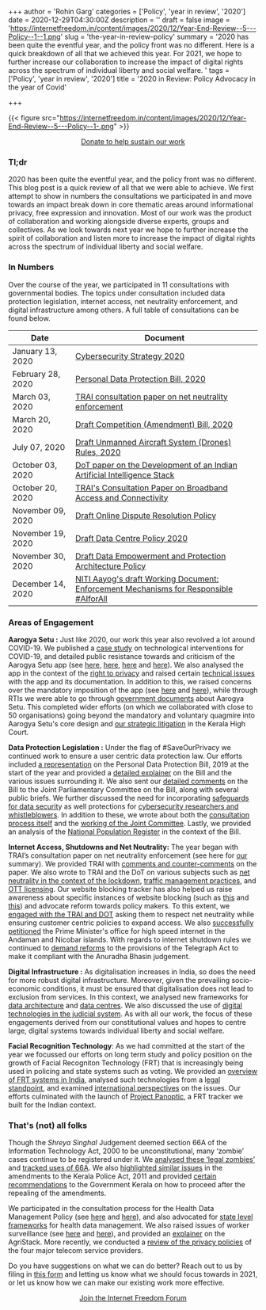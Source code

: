 +++
author = 'Rohin Garg'
categories = ['Policy', 'year in review', '2020']
date = 2020-12-29T04:30:00Z
description = ''
draft = false
image = 'https://internetfreedom.in/content/images/2020/12/Year-End-Review--5---Policy--1--1.png'
slug = 'the-year-in-review-policy'
summary = '2020 has been quite the eventful year, and the policy front was no different. Here is a quick breakdown of all that we achieved this year. For 2021, we hope to further increase our collaboration to increase the impact of digital rights across the spectrum of individual liberty and social welfare. '
tags = ['Policy', 'year in review', '2020']
title = '2020 in Review: Policy Advocacy in the year of Covid'

+++


{{< figure src="https://internetfreedom.in/content/images/2020/12/Year-End-Review--5---Policy--1-.png" >}}

<div style="text-align:center;">
    <a href="https://internetfreedom.in/donate/" class="button">Donate to help sustain our work</a>
</div>

### Tl;dr

2020 has been quite the eventful year, and the policy front was no different. This blog post is a quick review of all that we were able to achieve. We first attempt to show in numbers the consultations we participated in and move towards an impact break down in core thematic areas around informational privacy, free expression and innovation. Most of our work was the product of collaboration and working alongside diverse experts, groups and collectives. As we look towards next year we hope to further increase the spirit of collaboration and listen more to increase the impact of digital rights across the spectrum of individual liberty and social welfare.

### In Numbers

Over the course of the year, we participated in 11 consultations with governmental bodies.  The topics under consultation included  data protection legislation, internet access, net neutrality enforcement, and digital infrastructure among others. A full table of consultations can be found below.

| Date              | Document                                                                                                                                                                                         |
|-------------------|--------------------------------------------------------------------------------------------------------------------------------------------------------------------------------------------------|
| January 13, 2020  | [Cybersecurity Strategy 2020](https://internetfreedom.in/a-cyber-secure-india-starts-with-securing-indians/)                                                                                     |
| February 28, 2020 | [Personal Data Protection Bill, 2020](https://internetfreedom.in/essential-features-of-a-rights-respecting-data-protection-law/)                                                                 |
| March 03, 2020    | [TRAI consultation paper on net neutrality enforcement](https://internetfreedom.in/on-valentines-we-send-a-love-letter-for-net-neutrality-to-trai-savetheinternet/)                              |
| March 20, 2020    | [Draft Competition (Amendment) Bill, 2020](https://internetfreedom.in/read-iffs-response-to-the-draft-competition-amendment-bill-2020-our-ask-hold-big-tech-accountable/ )                       |
| July 07, 2020     | [Draft Unmanned Aircraft System (Drones) Rules, 2020](https://internetfreedom.in/we-wrote-to-dgca-with-recommendations-on-the-draft-unmanned-aircraft-system-drones-rules-2020/ )                |
| October 03, 2020  | [DoT paper on the Development of an Indian Artificial Intelligence Stack](https://internetfreedom.in/read-our-comments-on-the-dots-paper-to-develop-an-indian-artificial-intelligence-stack-2/)  |
| October 20, 2020  | [TRAI's Consultation Paper on Broadband Access and Connectivity](https://internetfreedom.in/read-iffs-comments-on-trais-consultation-paper-on-broadband-access-and-connectivity/               ) |
| November 09, 2020 | [Draft Online Dispute Resolution Policy](https://internetfreedom.in/read-iffs-comments-on-the-draft-odr-policy/)                                                                                 |
| November 19, 2020 | [Draft Data Centre Policy 2020](https://internetfreedom.in/ensuring-security-and-the-protection-of-privacy-in-data-centres/)                                                                     |
| November 30, 2020 | [Draft Data Empowerment and Protection Architecture Policy](https://internetfreedom.in/data-empowerment-is-a-result-of-data-rights/)                                                             |
| December 14, 2020 | [NITI Aayog's draft Working Document: Enforcement Mechanisms for Responsible #AIforAll](https://internetfreedom.in/ensuring-true-ai-for-all/)                                                    |



### Areas of Engagement

**Aarogya Setu :** Just like 2020, our work this year also revolved a lot around COVID-19. We published a [case study](https://internetfreedom.in/is-aarogya-setu-privacy-first-nope-but-it-could-be-if-the-government-wanted/) on technological interventions for COVID-19, and detailed public resistance towards and criticism of the Aarogya Setu app (see [here](https://internetfreedom.in/45-organizations-and-105-prominent-individuals-push-back-against-the-coercion-of-aarogya-setu/), [here](https://internetfreedom.in/get-up-stand-up-for-our-privacy-rights/), [here](https://internetfreedom.in/aarogya-setu-multi-domain-joint-statement/) and [here](https://internetfreedom.in/we-studied-the-protocol-and-no-this-doesnt-sufficiently-protect-your-privacy/)). We also analysed the app in the context of the [right to privacy](https://internetfreedom.in/aarogya-setu-through-the-right-to-information-lens/) and raised certain [technical issues](https://internetfreedom.in/aarogya-setu-should-be-open-source-now/) with the app and its documentation. In addition to this, we raised concerns over the mandatory imposition of the app (see [here](https://internetfreedom.in/aarogya-setu-rwas/) and [here](https://internetfreedom.in/mandatory-imposition-of-aarogya-setu-by-delhi-govt/)), while through RTIs we were able to go through [government documents](https://internetfreedom.in/aarogya-setu-minutes-of-meetings/) about Aarogya Setu. This completed wider efforts (on which we collaborated with close to 50 organisations) going beyond the mandatory and voluntary quagmire into Aarogya Setu's core design and [our strategic litigation](https://internetfreedom.in/kerala-hc-aarogya-setu/) in the Kerala High Court.

**Data Protection Legislation :** Under the flag of #SaveOurPrivacy we continued work to ensure a user centric data protection law. Our efforts included [a representation](https://internetfreedom.in/its-the-final-countdown-kinda-saveourprivacy/) on the Personal Data Protection Bill, 2019 at the start of the year and provided a [detailed explainer](https://internetfreedom.in/educate-and-advocate-for-better-data-protection-saveourprivacy-ins-analysis-of-the-pdp-bill-2019/) on the Bill and the various issues surrounding it. We also sent our [detailed comments](https://internetfreedom.in/essential-features-of-a-rights-respecting-data-protection-law/) on the Bill to the Joint Parliamentary Committee on the Bill, along with several public briefs. We further discussed the need for incorporating [safeguards for data securit](https://internetfreedom.in/security-incidents-and-the-personal-data-protection-bill/)y as well protections for [cybersecurity researchers and whistleblowers](https://internetfreedom.in/security-researchers-need-legislative-protection-from-vexatious-lawsuits/). In addition to these, we wrote about both the [consultation process itself](https://internetfreedom.in/the-jpc-needs-to-invite-diverse-views-on-pdp-bill-saveourprivacy/) and the [working of the Joint Committee](https://internetfreedom.in/the-jpc-needs-to-invite-diverse-views-on-pdp-bill-saveourprivacy/). Lastly, we provided an analysis of the [National Population Register](https://internetfreedom.in/data-protection-and-the-national-population-register/) in the context of the Bill.

****Internet Access, Shutdowns and Net Neutrality:**** The year began with TRAI’s consultation paper on net neutrality enforcement (see here for [our](https://internetfreedom.in/trai-consultation-on-net-neutrality/) summary). We provided TRAI with [comments and counter-comments](https://internetfreedom.in/your-internet-provider-views-net-neutrality-as-an-inconvenience-dont-worry-iffs-got-your-back-2/) on the paper. We also wrote to TRAI and the DoT on various subjects such as [net neutrality in the context of the lockdown](https://internetfreedom.in/we-write-to-dot-and-trai-to-improve-internet-access-and-protect-net-neutrality-during-covid-19/), [traffic management practices](https://internetfreedom.in/iff-writes-to-trai-reminding-them-that-users-must-be-at-the-centre-of-net-neutrality-savetheinternet/), and [OTT licensing](https://internetfreedom.in/thank-you-trai-for-recommending-against-internet-licensing-savetheinternet/). Our website blocking tracker has also helped us raise awareness about specific instances of website blocking (such as [this](https://internetfreedom.in/blocking-of-duckduckgo-needs-to-be-reversed-we-wrote-to-the-government-whattheduck/) and [this](https://internetfreedom.in/arbitrary-blocking-of-websites-by-indian-isps/)) and advocate reform towards policy makers. To this extent, we [engaged with the TRAI and DOT](https://internetfreedom.in/we-write-to-dot-and-trai-to-improve-internet-access-and-protect-net-neutrality-during-covid-19/) asking them to respect net neutrality while ensuring customer centric policies to expand access. We also [successfully petitioned](https://internetfreedom.in/thank-you-for-a-n-islands-next-4gforall/) the Prime Minister's office for high speed internet in the Andaman and Nicobar islands. With regards to internet shutdown rules we continued to [demand reforms](https://internetfreedom.in/telecom-suspension-rules-amendment-15-day-time-limit/) to the provisions of the Telegraph Act to make it compliant with the Anuradha Bhasin judgement.

**Digital Infrastructure :** As digitalisation increases in India, so does the need for more robust digital infrastructure. Moreover, given the prevailing socio-economic conditions, it must be ensured that digitalisation does not lead to exclusion from services. In this context, we analysed new frameworks for [data architecture](https://internetfreedom.in/data-empowerment-is-a-result-of-data-rights/) and [data centres](https://internetfreedom.in/ensuring-security-and-the-protection-of-privacy-in-data-centres/). We also discussed the use of [digital technologies in the judicial system](https://internetfreedom.in/read-iffs-comments-on-the-draft-odr-policy/). As with all our work, the focus of these engagements derived from our constitutional values and hopes to centre large, digital systems towards individual liberty and social welfare.

**Facial Recognition Technology**: As we had committed at the start of the year we focussed our efforts on long term study and policy position on the growth of Facial Recogniton Technology (FRT) that is increasingly being used in policing and state systems such as voting.  We provided an [overview of FRT systems in India](https://internetfreedom.in/facial-recognition-in-india-part-i/), analysed such technologies from a l[egal standpoint](https://internetfreedom.in/problems-with-facial-recognition-systems-operating-in-a-legal-vacuum/), and examined [international perspectives](https://internetfreedom.in/lessons-from-the-international-debate-on-facial-recognition/) on the issues. Our efforts culminated with the launch of [Project Panoptic](https://panoptic.in/), a FRT tracker we built for the Indian context.

### That's (not) all folks

Though the _Shreya Singhal_ Judgement deemed section 66A of the Information Technology Act, 2000 to be unconstitutional, many ‘zombie’ cases continue to be registered under it. We [analysed these ‘legal zombies’](https://internetfreedom.in/how-a-bill-becomes-a-zombie-the-journey-of-section-66a-of-the-information-technology-act-2000/) and [tracked uses of 66A](https://internetfreedom.in/66a-zombies-continue-to-menace-free-speech-on-the-internet/). We also [highlighted similar issues](https://internetfreedom.in/keralas-proposed-amendment-to-curb-online-abuse-is-eerie-in-its-similarity-to-the-unconstitutional-s-66a/) in the amendments to the Kerala Police Act, 2011 and provided [certain recommendations](https://internetfreedom.in/after-section-118a-repeals-important-steps-remain-for-the-government-of-kerala/) to the Government Kerala on how to proceed after the repealing of the amendments.

We participated in the consultation process for the Health Data Management Policy (see [here](https://internetfreedom.in/ndhm-data-privacy-policy-consultation-submission/) and [here](https://internetfreedom.in/ndhm-data-policy-representation/)), and also advocated for [state level frameworks](https://internetfreedom.in/we-wrote-to-the-kerala-government-and-the-expert-committee-formed-on-the-sprinklr-inc-data-protection-issue-in-kerala-highlighting-the-need-for-preserving-the-ideal-of-constitutional-fe/) for health data management. We also raised issues of worker surveillance (see [here](https://internetfreedom.in/worker-surveillance-through-labour-reforms/) and [here](https://internetfreedom.in/workplace-surveillance-your-employer-could-be-watching-you/)), and provided an [explainer](https://internetfreedom.in/the-agristack-a-primer/) on the AgriStack. More recently, we conducted a [review of the privacy policies](https://internetfreedom.in/privacy-policies-of-telecom-service-providers-or-why-you-shouldnt-just-click-accept/) of the four major telecom service providers.

Do you have suggestions on what we can do better? Reach out to us by filing in [this form](https://shrl.ink/WxPB) and letting us know what we should focus towards in 2021, or let us know how we can make our existing work more effective.

<div style="text-align:center;">
    <a href="https://forum.internetfreedom.in/" class="button">Join the Internet Freedom Forum</a>
</div>

